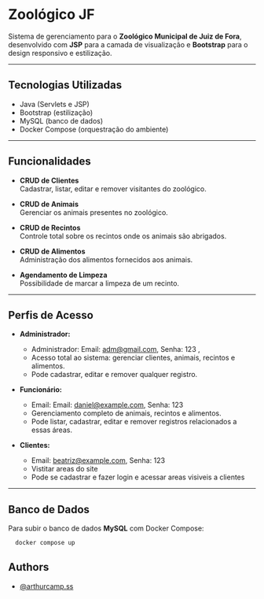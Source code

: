 # Zoológico JF

Sistema de gerenciamento para o **Zoológico Municipal de Juiz de Fora**, desenvolvido com **JSP** para a camada de visualização e **Bootstrap** para o design responsivo e estilização.

---

## Tecnologias Utilizadas

- Java (Servlets e JSP)
- Bootstrap (estilização)
- MySQL (banco de dados)
- Docker Compose (orquestração do ambiente)

---

## Funcionalidades

- **CRUD de Clientes**  
  Cadastrar, listar, editar e remover visitantes do zoológico.

- **CRUD de Animais**  
  Gerenciar os animais presentes no zoológico.

- **CRUD de Recintos**  
  Controle total sobre os recintos onde os animais são abrigados.

- **CRUD de Alimentos**  
  Administração dos alimentos fornecidos aos animais.

- **Agendamento de Limpeza**  
  Possibilidade de marcar a limpeza de um recinto.

---

## Perfis de Acesso

- **Administrador:**  
  - Administrador: Email: adm@gmail.com, Senha: 123 ,
  - Acesso total ao sistema: gerenciar clientes, animais, recintos e alimentos.  
  - Pode cadastrar, editar e remover qualquer registro.

- **Funcionário:**  
  - Email: Email: daniel@example.com, Senha: 123
  - Gerenciamento completo de animais, recintos e alimentos.  
  - Pode listar, cadastrar, editar e remover registros relacionados a essas áreas.

- **Clientes:**
  - Email: beatriz@example.com, Senha: 123 
  - Vistitar areas do site
  - Pode se cadastrar e fazer login e acessar areas visiveis a clientes
---

## Banco de Dados

Para subir o banco de dados **MySQL** com Docker Compose:

```bash
  docker compose up
```

## Authors

- [@arthurcamp.ss](https://www.github.com/arthurd3)

